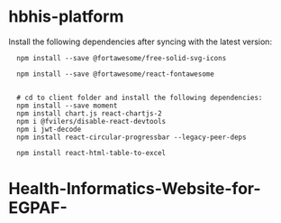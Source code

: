 # hbhis-platform

Install the following dependencies after syncing with the latest version:

      npm install --save @fortawesome/free-solid-svg-icons

      npm install --save @fortawesome/react-fontawesome


      # cd to client folder and install the following dependencies:
      npm install --save moment
      npm install chart.js react-chartjs-2
      npm i @fvilers/disable-react-devtools
      npm i jwt-decode
      npm install react-circular-progressbar --legacy-peer-deps
      
      npm install react-html-table-to-excel
# Health-Informatics-Website-for-EGPAF-
